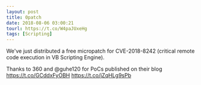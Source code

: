 ```yaml
---
layout: post
title: 0patch
date: 2018-08-06 03:00:21
tourl: https://t.co/W4paJUxeHg
tags: [Scripting]
---
```

We've just distributed a free micropatch for CVE-2018-8242 (critical remote code execution in VB Scripting Engine).

Thanks to 360 and @guhe120 for PoCs published on their blog https://t.co/GCddxFyOBH https://t.co/jZqHLg9sPb